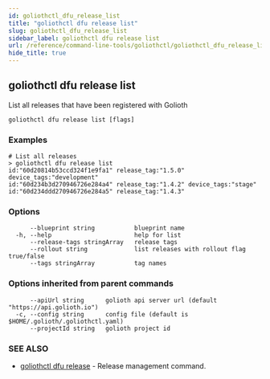 ```yaml
---
id: goliothctl_dfu_release_list
title: "goliothctl dfu release list"
slug: goliothctl_dfu_release_list
sidebar_label: goliothctl dfu release list
url: /reference/command-line-tools/goliothctl/goliothctl_dfu_release_list/
hide_title: true
---
```

## goliothctl dfu release list

List all releases that have been registered with Golioth

```
goliothctl dfu release list [flags]
```

### Examples

```
# List all releases
> goliothctl dfu release list
id:"60d20814b53ccd324f1e9fa1" release_tag:"1.5.0" device_tags:"development"
id:"60d234b3d270946726e284a4" release_tag:"1.4.2" device_tags:"stage"
id:"60d234ddd270946726e284a5" release_tag:"1.4.3"
```

### Options

```
      --blueprint string           blueprint name
  -h, --help                       help for list
      --release-tags stringArray   release tags
      --rollout string             list releases with rollout flag true/false
      --tags stringArray           tag names
```

### Options inherited from parent commands

```
      --apiUrl string      golioth api server url (default "https://api.golioth.io")
  -c, --config string      config file (default is $HOME/.golioth/.goliothctl.yaml)
      --projectId string   golioth project id
```

### SEE ALSO

* [goliothctl dfu release](/reference/command-line-tools/goliothctl/goliothctl_dfu_release)	 - Release management command.

